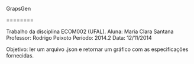 GrapsGen

========

Trabalho da disciplina ECOM002 (UFAL).
Aluna: Maria Clara Santana
Professor: Rodrigo Peixoto
Período: 2014.2
Data: 12/11/2014

Objetivo: ler um arquivo .json e retornar um gráfico com as especificações fornecidas.
